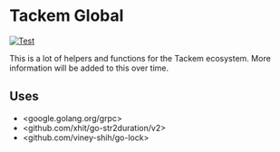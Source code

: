 # Tackem Global
[![Test](https://github.com/Tackem-org/Global/actions/workflows/test.yml/badge.svg)](https://github.com/Tackem-org/Global/actions/workflows/test.yml)

This is a lot of helpers and functions for the Tackem ecosystem. More information will be added to this over time.
## Uses
- <google.golang.org/grpc>
- <github.com/xhit/go-str2duration/v2>
- <github.com/viney-shih/go-lock>

